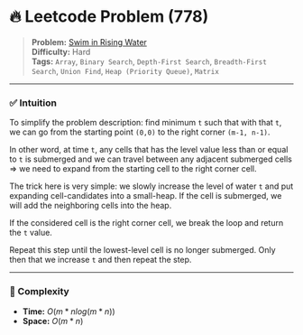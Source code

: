 # 🔥 Leetcode Problem (778)

> **Problem:** [Swim in Rising Water](https://leetcode.com/problems/swim-in-rising-water/)<br />
> **Difficulty:** Hard<br/>
> **Tags:** `Array`, `Binary Search`, `Depth-First Search`, `Breadth-First Search`, `Union Find`, `Heap (Priority Queue)`, `Matrix`

---

### ✅ Intuition

To simplify the problem description: find minimum `t` such that with that `t`, we can go from the starting point `(0,0)` to the right corner `(m-1, n-1)`.

In other word, at time `t`, any cells that has the level value less than or equal to `t` is submerged and we can travel between any adjacent submerged cells => we need to expand from the starting cell to the right corner cell.

The trick here is very simple: we slowly increase the level of water `t` and put expanding cell-candidates into a small-heap. If the cell is submerged, we will add the neighboring cells into the heap. 

If the considered cell is the right corner cell, we break the loop and return the `t` value.

Repeat this step until the lowest-level cell is no longer submerged. Only then that we increase `t` and then repeat the step.

---

### 🧪 Complexity

- **Time:** $O(m*n log(m*n))$
- **Space:** $O(m*n)$
